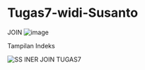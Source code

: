 # Tugas7-widi-Susanto

JOIN
![image](https://user-images.githubusercontent.com/46749088/123127430-776f2680-d474-11eb-94be-fb333bc81cc4.png)

Tampilan Indeks

![SS INER JOIN TUGAS7](https://user-images.githubusercontent.com/46749088/123127541-9372c800-d474-11eb-8f3a-0719dd421509.PNG)

